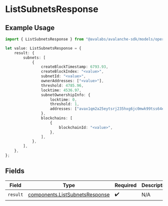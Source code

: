 # ListSubnetsResponse

## Example Usage

```typescript
import { ListSubnetsResponse } from "@avalabs/avalanche-sdk/models/operations";

let value: ListSubnetsResponse = {
    result: {
        subnets: [
            {
                createBlockTimestamp: 6793.93,
                createBlockIndex: "<value>",
                subnetId: "<value>",
                ownerAddresses: ["<value>"],
                threshold: 4785.96,
                locktime: 4536.97,
                subnetOwnershipInfo: {
                    locktime: 0,
                    threshold: 1,
                    addresses: ["avax1qm2a25eytsrj235hxg6jc0mwk99tss64eqevsw"],
                },
                blockchains: [
                    {
                        blockchainId: "<value>",
                    },
                ],
            },
        ],
    },
};
```

## Fields

| Field                                                                            | Type                                                                             | Required                                                                         | Description                                                                      |
| -------------------------------------------------------------------------------- | -------------------------------------------------------------------------------- | -------------------------------------------------------------------------------- | -------------------------------------------------------------------------------- |
| `result`                                                                         | [components.ListSubnetsResponse](../../models/components/listsubnetsresponse.md) | :heavy_check_mark:                                                               | N/A                                                                              |